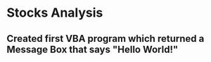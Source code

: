 # Stocks Analysis
## Created first VBA program which returned a Message Box that says "Hello World!"
